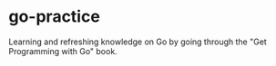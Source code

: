 # go-practice

Learning and refreshing knowledge on Go by going through the "Get Programming with Go" book.
